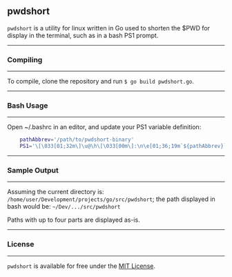 ## pwdshort ##
`pwdshort` is a utility for linux written in Go used to shorten the $PWD for display in the terminal, such as in a bash PS1 prompt.

---
### Compiling ###
---

To compile, clone the repository and run `$ go build pwdshort.go`.

---
### Bash Usage ###
---

Open ~/.bashrc in an editor, and update your PS1 variable definition:
```bash
    pathAbbrev='/path/to/pwdshort-binary'
    PS1='\[\033[01;32m\]\u@\h\[\033[00m\]:\n\e[01;36;19m`${pathAbbrev}`\e[0m\$ '
```

---
### Sample Output ###
---

Assuming the current directory is:
`/home/user/Development/projects/go/src/pwdshort`;
the path displayed in bash would be:
`~/Dev/.../src/pwdshort`

Paths with up to four parts are displayed as-is.

---
### License ###
---
`pwdshort` is available for free under the <a href="LICENSE">MIT License</a>.

